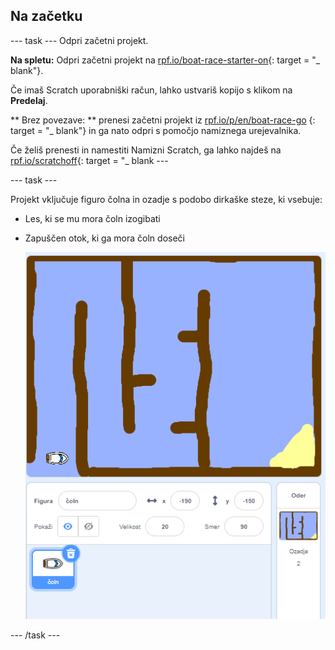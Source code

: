 ## Na začetku

\--- task \--- Odpri začetni projekt.

**Na spletu:** Odpri začetni projekt na [rpf.io/boat-race-starter-on](http://rpf.io/boat-race-starter-on){: target = "_ blank"}.

Če imaš Scratch uporabniški račun, lahko ustvariš kopijo s klikom na **Predelaj**.

** Brez povezave: ** prenesi začetni projekt iz [rpf.io/p/en/boat-race-go](http://rpf.io/p/en/boat-race-go) {: target = "_ blank"} in ga nato odpri s pomočjo namiznega urejevalnika.

Če želiš prenesti in namestiti Namizni Scratch, ga lahko najdeš na [rpf.io/scratchoff](http://rpf.io/scratchoff){: target = "_ blank \---

\--- task \---

Projekt vključuje figuro čolna in ozadje s podobo dirkaške steze, ki vsebuje:

- Les, ki se mu mora čoln izogibati
- Zapuščen otok, ki ga mora čoln doseči
    
    ![posnetek zaslona](images/boat-starter.png)

\--- /task \---